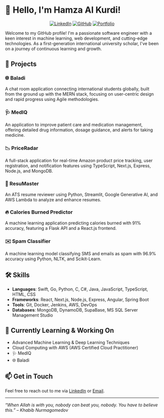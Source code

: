 # 👋 Hello, I'm Hamza Al Kurdi!

<div align="center">

[![LinkedIn](https://img.shields.io/badge/LinkedIn-0077B5?style=for-the-badge&logo=linkedin&logoColor=white)](https://www.linkedin.com/in/hamza-al-kurdi/)
[![GitHub](https://img.shields.io/badge/GitHub-181717?style=for-the-badge&logo=github&logoColor=white)](https://github.com/hkurdi)
[![Portfolio](https://img.shields.io/badge/Portfolio-3B3B3B?style=for-the-badge&logo=html5&logoColor=white)](https://whoishlk.dev/)

</div>

Welcome to my GitHub profile! I'm a passionate software engineer with a keen interest in machine learning, web development, and cutting-edge technologies. As a first-generation international university scholar, I've been on a journey of continuous learning and growth.

## 🚀 Projects

### 🌐 Baladi
A chat room application connecting international students globally, built from the ground up with the MERN stack, focusing on user-centric design and rapid progress using Agile methodologies.

### 🩺 MedIQ
An application to improve patient care and medication management, offering detailed drug information, dosage guidance, and alerts for taking medicine.

### 📉 PriceRadar
A full-stack application for real-time Amazon product price tracking, user registration, and notification features using TypeScript, Next.js, Express, Node.js, and MongoDB.

### 📝 ResuMaster
An ATS resume reviewer using Python, Streamlit, Google Generative AI, and AWS Lambda to analyze and enhance resumes.

### 🔥 Calories Burned Predictor
A machine learning application predicting calories burned with 91% accuracy, featuring a Flask API and a React.js frontend.

### ✉️ Spam Classifier
A machine learning model classifying SMS and emails as spam with 96.9% accuracy using Python, NLTK, and Scikit-Learn.

## 🛠️ Skills

- **Languages**: Swift, Go, Python, C, C#, Java, JavaScript, TypeScript, HTML, CSS
- **Frameworks**: React, Next.js, Node.js, Express, Angular, Spring Boot
- **Tools**: Git, Docker, Jenkins, AWS, DevOps
- **Databases**: MongoDB, DynamoDB, SupaBase, MS SQL Server Management Studio


## 🌱 Currently Learning & Working On

- Advanced Machine Learning & Deep Learning Techniques
- Cloud Computing with AWS (AWS Certified Cloud Practitioner)
- 🩺 MedIQ
- 🌐 Baladi

## 📫 Get in Touch

Feel free to reach out to me via [LinkedIn](https://www.linkedin.com/in/hamza-al-kurdi/) or [Email](mailto:hamzakurdi5@gmail.com).

---

_“When Allah is with you, nobody can beat you, nobody. You have to believe this.” – Khabib Nurmagomedov_
